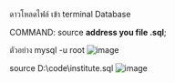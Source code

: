ดาวโหลดไฟล์
เข้า terminal Database

COMMAND: source **address you file .sql**;

ตัวอย่าง
mysql -u root
![image](https://github.com/Kobayachi219/Database-1-2header/assets/85094885/944402da-d2fe-48ea-9d44-b53186fe18de)

source D:\code\institute.sql
![image](https://github.com/Kobayachi219/Database-1-2header/assets/85094885/f1c039ef-7392-4de9-824c-70829454e610)

